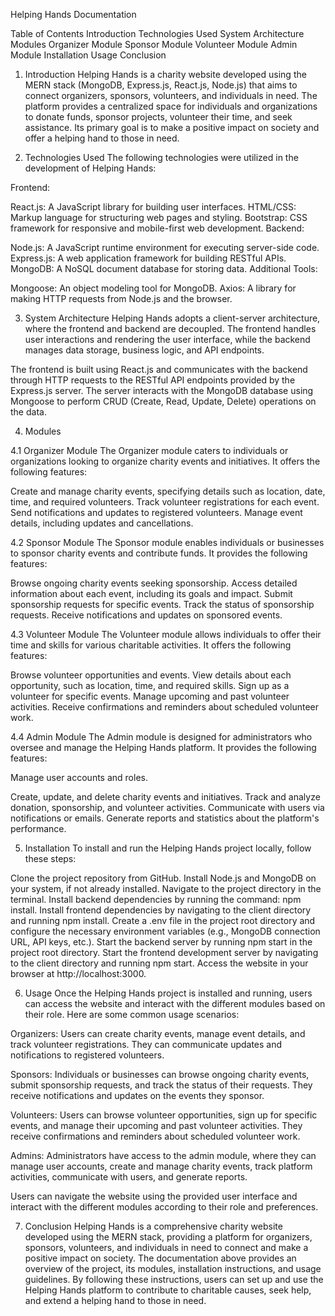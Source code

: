 Helping Hands Documentation


Table of Contents
Introduction
Technologies Used
System Architecture
Modules
Organizer Module
Sponsor Module
Volunteer Module
Admin Module
Installation
Usage
Conclusion


1. Introduction
Helping Hands is a charity website developed using the MERN stack (MongoDB, Express.js, React.js, Node.js) that aims to connect organizers, sponsors, volunteers, and individuals in need. The platform provides a centralized space for individuals and organizations to donate funds, sponsor projects, volunteer their time, and seek assistance. Its primary goal is to make a positive impact on society and offer a helping hand to those in need.

2. Technologies Used
The following technologies were utilized in the development of Helping Hands:

Frontend:

React.js: A JavaScript library for building user interfaces.
HTML/CSS: Markup language for structuring web pages and styling.
Bootstrap: CSS framework for responsive and mobile-first web development.
Backend:

Node.js: A JavaScript runtime environment for executing server-side code.
Express.js: A web application framework for building RESTful APIs.
MongoDB: A NoSQL document database for storing data.
Additional Tools:

Mongoose: An object modeling tool for MongoDB.
Axios: A library for making HTTP requests from Node.js and the browser.


3. System Architecture
Helping Hands adopts a client-server architecture, where the frontend and backend are decoupled. The frontend handles user interactions and rendering the user interface, while the backend manages data storage, business logic, and API endpoints.

The frontend is built using React.js and communicates with the backend through HTTP requests to the RESTful API endpoints provided by the Express.js server. The server interacts with the MongoDB database using Mongoose to perform CRUD (Create, Read, Update, Delete) operations on the data.

4. Modules

4.1 Organizer Module
The Organizer module caters to individuals or organizations looking to organize charity events and initiatives. It offers the following features:

Create and manage charity events, specifying details such as location, date, time, and required volunteers.
Track volunteer registrations for each event.
Send notifications and updates to registered volunteers.
Manage event details, including updates and cancellations.

4.2 Sponsor Module
The Sponsor module enables individuals or businesses to sponsor charity events and contribute funds. It provides the following features:

Browse ongoing charity events seeking sponsorship.
Access detailed information about each event, including its goals and impact.
Submit sponsorship requests for specific events.
Track the status of sponsorship requests.
Receive notifications and updates on sponsored events.

4.3 Volunteer Module
The Volunteer module allows individuals to offer their time and skills for various charitable activities. It offers the following features:

Browse volunteer opportunities and events.
View details about each opportunity, such as location, time, and required skills.
Sign up as a volunteer for specific events.
Manage upcoming and past volunteer activities.
Receive confirmations and reminders about scheduled volunteer work.

4.4 Admin Module
The Admin module is designed for administrators who oversee and manage the Helping Hands platform. It provides the following features:

Manage user accounts and roles.

Create, update, and delete charity events and initiatives.
Track and analyze donation, sponsorship, and volunteer activities.
Communicate with users via notifications or emails.
Generate reports and statistics about the platform's performance.


5. Installation
To install and run the Helping Hands project locally, follow these steps:

Clone the project repository from GitHub.
Install Node.js and MongoDB on your system, if not already installed.
Navigate to the project directory in the terminal.
Install backend dependencies by running the command: npm install.
Install frontend dependencies by navigating to the client directory and running npm install.
Create a .env file in the project root directory and configure the necessary environment variables (e.g., MongoDB connection URL, API keys, etc.).
Start the backend server by running npm start in the project root directory.
Start the frontend development server by navigating to the client directory and running npm start.
Access the website in your browser at http://localhost:3000.

6. Usage
Once the Helping Hands project is installed and running, users can access the website and interact with the different modules based on their role. Here are some common usage scenarios:

Organizers: Users can create charity events, manage event details, and track volunteer registrations. They can communicate updates and notifications to registered volunteers.

Sponsors: Individuals or businesses can browse ongoing charity events, submit sponsorship requests, and track the status of their requests. They receive notifications and updates on the events they sponsor.

Volunteers: Users can browse volunteer opportunities, sign up for specific events, and manage their upcoming and past volunteer activities. They receive confirmations and reminders about scheduled volunteer work.

Admins: Administrators have access to the admin module, where they can manage user accounts, create and manage charity events, track platform activities, communicate with users, and generate reports.

Users can navigate the website using the provided user interface and interact with the different modules according to their role and preferences.

7. Conclusion
Helping Hands is a comprehensive charity website developed using the MERN stack, providing a platform for organizers, sponsors, volunteers, and individuals in need to connect and make a positive impact on society. The documentation above provides an overview of the project, its modules, installation instructions, and usage guidelines. By following these instructions, users can set up and use the Helping Hands platform to contribute to charitable causes, seek help, and extend a helping hand to those in need.
